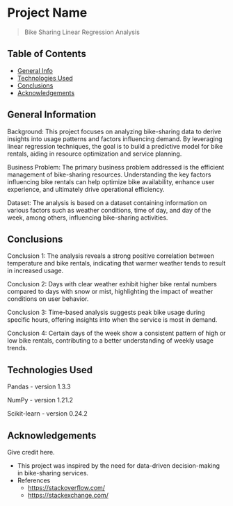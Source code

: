 # Project Name
> Bike Sharing Linear Regression Analysis


## Table of Contents
* [General Info](#general-information)
* [Technologies Used](#technologies-used)
* [Conclusions](#conclusions)
* [Acknowledgements](#acknowledgements)


## General Information
Background: This project focuses on analyzing bike-sharing data to derive insights into usage patterns and factors influencing demand. 
By leveraging linear regression techniques, the goal is to build a predictive model for bike rentals, aiding in resource optimization and service planning.

Business Problem: The primary business problem addressed is the efficient management of bike-sharing resources. Understanding the key factors influencing bike rentals can help optimize bike availability, enhance user experience, and ultimately drive operational efficiency.

Dataset: The analysis is based on a dataset containing information on various factors such as weather conditions, time of day, and day of the week, among others, influencing bike-sharing activities.


## Conclusions
Conclusion 1: The analysis reveals a strong positive correlation between temperature and bike rentals, indicating that warmer weather tends to result in increased usage.

Conclusion 2: Days with clear weather exhibit higher bike rental numbers compared to days with snow or mist, highlighting the impact of weather conditions on user behavior.

Conclusion 3: Time-based analysis suggests peak bike usage during specific hours, offering insights into when the service is most in demand.

Conclusion 4: Certain days of the week show a consistent pattern of high or low bike rentals, contributing to a better understanding of weekly usage trends.


## Technologies Used
Pandas - version 1.3.3

NumPy - version 1.21.2

Scikit-learn - version 0.24.2



## Acknowledgements
Give credit here.
- This project was inspired by the need for data-driven decision-making in bike-sharing services.
- References
    - https://stackoverflow.com/
    - https://stackexchange.com/
